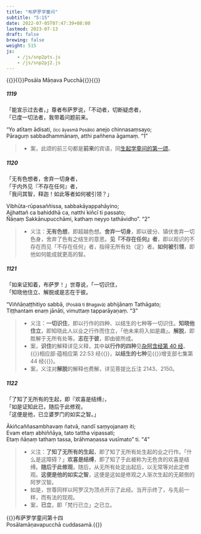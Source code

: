 ```yaml
---
title: "布萨罗学童问"
subtitle: "5:15"
date: 2022-07-05T07:47:39+08:00
lastmod: 2023-07-13
draft: false
brewing: false
weight: 515
js:
    - /js/snp2pts.js
    - /js/snp2pj2.js
---
```



{{<subtitle>}}{{<suttalink src="snp5.15">}}Posāla Māṇava Pucchā{{</suttalink>}}{{</subtitle>}}

##### 1119

「能宣示过去者，」尊者布萨罗说，「不动者，切断疑虑者，  
「已度一切法者，我带着问题前来。

“Yo atītaṃ ādisati, <small>(icc āyasmā Posālo)</small> anejo chinnasaṃsayo;  
Pāraguṃ sabbadhammānaṃ, atthi pañhena āgamaṃ. <q>1</q>

> - 案，此颂的前三句都是**前来**的宾语，同[生起学童问的第一颂](../514/#1112)。

##### 1120

「无有色想者，舍弃一切身者，  
「于内外见『不存在任何』者，  
「我问其智，释迦！如此等者如何被引领？」

Vibhūta-rūpasaññissa, sabbakāyappahāyino;  
Ajjhattañ ca bahiddhā ca, natthi kiñcī ti passato;  
Ñāṇaṃ Sakkānupucchāmi, kathaṃ neyyo tathāvidho”. <q>2</q>

> - 义注：**无有色想**，即超越色想。**舍弃一切身**，即以彼分、镇伏舍弃一切色身，舍弃了色有之结生的意思。**见『不存在任何』者**，即以观识的不存在而见「不存在任何」者，指得无所有处（定）者。**如何被引领**，即他如何能成就更高的智。

##### 1121

「如来证知着，布萨罗！」世尊说，「一切识住，  
「知晓他住立、解脱或是志在于彼。

“Viññāṇaṭṭhitiyo sabbā, <small>(Posālā ti Bhagavā)</small> abhijānaṃ Tathāgato;  
Tiṭṭhantam enaṃ jānāti, vimuttaṃ tapparāyaṇaṃ. <q>3</q>

> - 义注：**一切识住**，即以行作的四种、以结生的七种等一切识住。**知晓他住立**，即知晓此人以业之行作而住立，「他未来将入如是趣」。**解脱**，即胜解于无所有处等。**志在于彼**，即由彼所成。
> - 案，**识住**的解释详见义释，其中**以行作的四种**见[杂阿含经第 40 经](/taisho/samyuktagama/01/#40)、{{<suttalink src="sn22.53">}}相应部·蕴相应第 22:53 经{{</suttalink>}}，**以结生的七种**见{{<suttalink src="an7.44">}}增支部七集第 44 经{{</suttalink>}}。
> - 案，义注对**解脱**的解释也费解，详见菩提比丘注 2143、2150。

##### 1122

「了知了无所有的生起，即『欢喜是结缚』，  
「如是证知此已，随后于此修观，  
「这便是他，已立婆罗门的如实之智。」

Ākiñcaññasambhavaṃ ñatvā, nandī saṃyojanaṃ iti;  
Evam etaṃ abhiññāya, tato tattha vipassati;  
Etaṃ ñāṇaṃ tathaṃ tassa, brāhmaṇassa vusīmato” ti. <q>4</q>

> - 义注：**了知了无所有的生起**，即了知了无所有处生起的业之行作。「什么是这障碍？」**欢喜是结缚**，即了知了于此被称为无色贪的欢喜是结缚。**随后于此修观**，随后，从无所有处定出起后，以无常等对此定修观。**这便是他的如实之智**，这便是这如是修观之人渐次生起的无颠倒的阿罗汉智。
> - 如是，世尊同样以阿罗汉为顶点开示了此经。当开示终了，与先前一样，而有法的现观。
> - 案，**已立**，即「梵行已立」之已立。


{{<eof>}}布萨罗学童问第十四<br>Posālamāṇavapucchā cuddasamā.{{</eof>}}